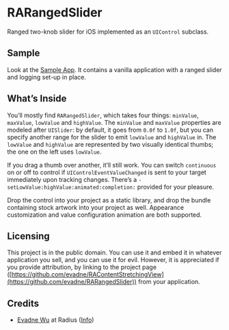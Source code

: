 # RARangedSlider

Ranged two-knob slider for iOS implemented as an `UIControl` subclass.


## Sample

Look at the [Sample App](https://github.com/evadne/RARangedSlider-Sample).  It contains a vanilla application with a ranged slider and logging set-up in place.


## What’s Inside

You’ll mostly find `RARangedSlider`, which takes four things: `minValue`, `maxValue`, `lowValue` and `highValue`. The `minValue` and `maxValue` properties are modeled after `UISlider`: by default, it goes from `0.0f` to `1.0f`, but you can specify another range for the slider to emit `lowValue` and `highValue` in. The `lowValue` and `highValue` are represented by two visually identical thumbs; the one on the left uses `lowValue`.

If you drag a thumb over another, it’ll still work. You can switch `continuous` on or off to control if `UIControlEventValueChanged` is sent to your target immediately upon tracking changes. There’s a `-setLowValue:highValue:animated:completion:` provided for your pleasure. 

Drop the control into your project as a static library, and drop the bundle containing stock artwork into your project as well. Appearance customization and value configuration animation are both supported.


## Licensing

This project is in the public domain.  You can use it and embed it in whatever application you sell, and you can use it for evil.  However, it is appreciated if you provide attribution, by linking to the project page ([https://github.com/evadne/RAContentStretchingView](https://github.com/evadne/RARangedSlider)) from your application.


## Credits

*	[Evadne Wu](http://twitter.com/evadne) at Radius ([Info](http://radi.ws))
